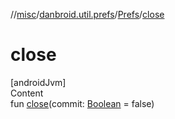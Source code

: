//[misc](../../index.md)/[danbroid.util.prefs](../index.md)/[Prefs](index.md)/[close](close.md)



# close  
[androidJvm]  
Content  
fun [close](close.md)(commit: [Boolean](https://kotlinlang.org/api/latest/jvm/stdlib/kotlin/-boolean/index.html) = false)  



